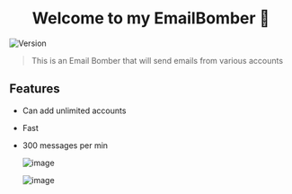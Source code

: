 <h1 align="center">Welcome to my EmailBomber 👋</h1>
<p>
  <img alt="Version" src="https://img.shields.io/badge/version-1.1-blue.svg?cacheSeconds=2592000" />

> This is an Email Bomber that will send emails from various accounts

  ## Features

- Can add unlimited accounts
- Fast
- 300 messages per min
  
   ![image](https://cdn.discordapp.com/attachments/1059160830576435201/1063297936911519784/68747470733a2f2f6d656469612e646973636f72646170702e6e65742f6174746163686d656e74732f3931393230343732313032343230343832302f3931393233363133363435373633333839322f436170747572652e706e67.png)

   ![image](https://cdn.discordapp.com/attachments/1059160830576435201/1063295797845827594/image.png)
